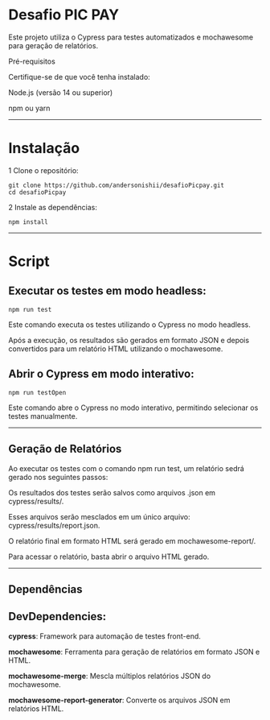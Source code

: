 # Desafio PIC PAY

Este projeto utiliza o Cypress para testes automatizados e mochawesome para geração de relatórios.

Pré-requisitos

Certifique-se de que você tenha instalado:

Node.js (versão 14 ou superior)

npm ou yarn
__________________________________________________________________________________________________________________
# Instalação


1 Clone o repositório:
```
git clone https://github.com/andersonishii/desafioPicpay.git
cd desafioPicpay
```

2 Instale as dependências:
```
npm install
```
__________________________________________________________________________________________________________________
# Script

## Executar os testes em modo headless:
```
npm run test
```
Este comando executa os testes utilizando o Cypress no modo headless.

Após a execução, os resultados são gerados em formato JSON e depois convertidos para um relatório HTML utilizando o mochawesome.
## Abrir o Cypress em modo interativo:
```
npm run testOpen
```
Este comando abre o Cypress no modo interativo, permitindo selecionar os testes manualmente.
__________________________________________________________________________________________________________________
## Geração de Relatórios

Ao executar os testes com o comando npm run test, um relatório sedrá gerado nos seguintes passos:

Os resultados dos testes serão salvos como arquivos .json em cypress/results/.

Esses arquivos serão mesclados em um único arquivo: cypress/results/report.json.

O relatório final em formato HTML será gerado em mochawesome-report/.

Para acessar o relatório, basta abrir o arquivo HTML gerado.

__________________________________________________________________________________________________________________
## Dependências

## DevDependencies:

**cypress**: Framework para automação de testes front-end.

**mochawesome**: Ferramenta para geração de relatórios em formato JSON e HTML.

**mochawesome-merge**: Mescla múltiplos relatórios JSON do mochawesome.

**mochawesome-report-generator**: Converte os arquivos JSON em relatórios HTML.